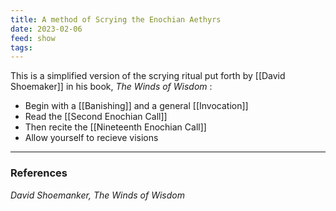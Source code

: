 ```yaml
---
title: A method of Scrying the Enochian Aethyrs
date: 2023-02-06
feed: show
tags:
---
```


This is a simplified version of the scrying ritual put forth by [[David Shoemaker]] in his book, *The Winds of Wisdom* :
- Begin with a [[Banishing]] and a general [[Invocation]]
- Read the [[Second Enochian Call]] 
- Then recite the [[Nineteenth Enochian Call]]
- Allow yourself to recieve visions
___
### References
*David Shoemanker, The Winds of Wisdom*